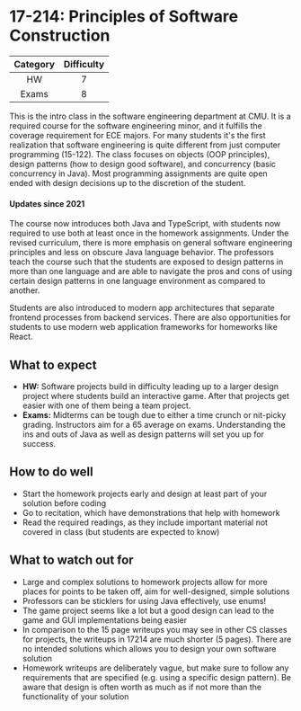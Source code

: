 # 17-214: Principles of Software Construction

| Category | Difficulty |
|:-:       | :-:        |
| HW       | 7          |
| Exams    | 8          |

This is the intro class in the software engineering department at CMU. It is a required course for the software engineering minor, and it fulfills the coverage requirement for ECE majors. For many students it's the first realization that software engineering is quite different from just computer programming (15-122). The class focuses on objects (OOP principles), design patterns (how to design good software), and concurrency (basic concurrency in Java). Most programming assignments are quite open ended with design decisions up to the discretion of the student.

#### Updates since 2021

The course now introduces both Java and TypeScript, with students now required to use both at least once in the homework assignments. Under the revised curriculum, there is more emphasis on general software engineering principles and less on obscure Java language behavior. The professors teach the course such that the students are exposed to design patterns in more than one language and are able to navigate the pros and cons of using certain design patterns in one language environment as compared to another.

Students are also introduced to modern app architectures that separate frontend processes from backend services. There are also opportunities for students to use modern web application frameworks for homeworks like React.

## What to expect

- **HW:** Software projects build in difficulty leading up to a larger design project where students build an interactive game. After that projects get easier with one of them being a team project.
- **Exams:** Midterms can be tough due to either a time crunch or nit-picky grading. Instructors aim for a 65 average on exams. Understanding the ins and outs of Java as well as design patterns will set you up for success.

## How to do well

- Start the homework projects early and design at least part of your solution before coding
- Go to recitation, which have demonstrations that help with homework
- Read the required readings, as they include important material not covered in class (but students are expected to know)

## What to watch out for

- Large and complex solutions to homework projects allow for more places for points to be taken off, aim for well-designed, simple solutions
- Professors can be sticklers for using Java effectively, use enums!
- The game project seems like a lot but a good design can lead to the game and GUI implementations being easier
- In comparison to the 15 page writeups you may see in other CS classes for projects, the writeups in 17214 are much shorter (5 pages). There are no intended solutions which allows you to design your own software solution
- Homework writeups are deliberately vague, but make sure to follow any requirements that are specified (e.g. using a specific design pattern). Be aware that design is often worth as much as if not more than the functionality of your solution